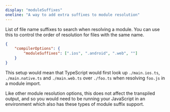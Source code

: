 ```yaml
---
display: "moduleSuffixes"
oneline: "A way to add extra suffixes to module resolution"
---
```


List of file name suffixes to search when resolving a module. You can use this to control the order of resolution for files with the same name.

```json tsconfig
{
    "compilerOptions": {
        "moduleSuffixes": [".ios", ".android", ".web", ""]
    }
}
```
 
This setup would mean that TypeScript would first look up `./main.ios.ts`, `./main.native.ts` and `./main.web.ts` over `./foo.ts` when resolving `foo.js` in a module import. 

Like other module resolution options, this does not affect the transpiled output, and so you would need to be running your JavaScript in an environment which also has these types of module suffix support. 
